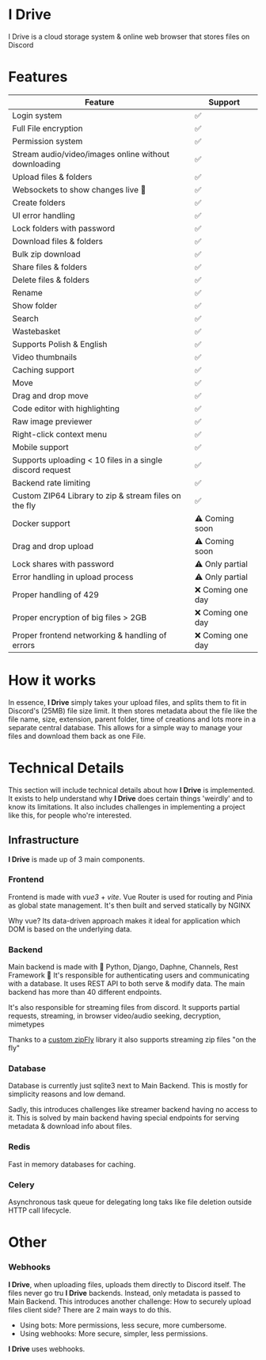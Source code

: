 # I Drive

I Drive is a cloud storage system & online web browser that stores files on Discord


# Features

| Feature                                                   | Support            |
|-----------------------------------------------------------|--------------------|
| Login system                                              | ✅                  |
| Full File encryption                                      | ✅                  |
| Permission system                                         | ✅                  |
| Stream audio/video/images online without downloading      | ✅                  |
| Upload files & folders                                    | ✅                  |
| Websockets to show changes live   🎥                      | ✅                  |
| Create folders                                            | ✅                  |
| UI error handling                                         | ✅                  |
| Lock folders with password                                | ✅                  |
| Download files & folders                                  | ✅                  |
| Bulk zip download                                         | ✅                  |
| Share files & folders                                     | ✅                  |
| Delete files & folders                                    | ✅                  |
| Rename                                                    | ✅                  |
| Show folder                                               | ✅                  |
| Search                                                    | ✅                  |
| Wastebasket                                               | ✅                  |
| Supports Polish & English                                 | ✅                  |
| Video thumbnails                                          | ✅                  |
| Caching support                                           | ✅                  |
| Move                                                      | ✅                  |
| Drag and drop move                                        | ✅                  |
| Code editor with highlighting                             | ✅                  |
| Raw image previewer                                       | ✅                  |
| Right-click context menu                                  | ✅                  |
| Mobile support                                            | ✅                  |
| Supports uploading < 10 files in a single discord request | ✅                  |
| Backend rate limiting                                     | ✅                  |
| Custom ZIP64 Library to zip & stream files on the fly     | ✅                  |
| Docker support                                            | ⚠️  Coming soon    |
| Drag and drop upload                                      | ⚠️  Coming soon    |
| Lock shares with password                                 | ⚠️  Only partial   |
| Error handling in upload process                          | ⚠️  Only partial   |
| Proper handling of 429                                    | ❌  Coming one day  |
| Proper encryption of big files > 2GB                      | ❌  Coming one day  |
| Proper frontend networking & handling of errors           | ❌  Coming one day  |



# How it works

In essence, **I Drive** simply takes your upload files, and splits them to fit in Discord's (25MB) file size limit.
It then stores metadata about the file like the file name, size, extension, parent folder, time of creations and lots more 
in a separate central database.
This allows for a simple way to manage your files and download them back as one File.

# Technical Details

This section will include technical details about how **I Drive** is implemented. 
It exists to help understand why **I Drive** does certain things 'weirdly' and to know its limitations.
It also includes challenges in implementing a project like this, for people who're interested.

## Infrastructure

**I Drive** is made up of 3 main components.

### Frontend

Frontend is made with _vue3_ + _vite_. 
Vue Router is used for routing and Pinia as global state management. 
It's then built and served statically by NGINX                 

Why vue? Its data-driven approach makes it ideal for application which DOM is based on the underlying data.

### Backend

Main backend is made with 🐍 Python, Django, Daphne, Channels, Rest Framework 🐍
It's responsible for authenticating users and communicating with a database. 
It uses REST API to both serve & modify data.
The main backend has more than 40 different endpoints.

It's also  responsible for streaming files from discord. 
It supports partial requests, streaming, in browser video/audio seeking, decryption, mimetypes

Thanks to a [custom zipFly](https://github.com/pam-param-pam/ZipFly) library it also supports streaming zip files "on the fly"


### Database
Database is currently just sqlite3 next to Main Backend. 
This is mostly for simplicity reasons and low demand.

Sadly, this introduces challenges like streamer backend having no access to it. 
This is solved by main backend having special endpoints for serving metadata & download info about files.

### Redis
Fast in memory databases for caching.

### Celery
Asynchronous task queue for delegating long taks like file deletion outside HTTP call lifecycle.

# Other

### Webhooks

**I Drive**, when uploading files, uploads them directly to Discord itself. The files never go tru **I Drive** backends. 
Instead, only metadata is passed to Main Backend. 
This introduces another challenge: How to securely upload files client side?
There are 2 main ways to do this.
- Using bots: More permissions, less secure, more cumbersome.
- Using webhooks: More secure, simpler, less permissions.

**I Drive** uses webhooks.
